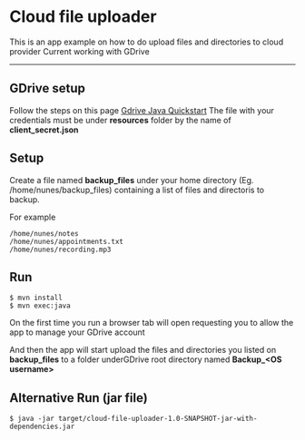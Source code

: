 # Cloud file uploader

This is an app example on how to do upload files and directories to cloud provider
Current working with GDrive

----------

## GDrive setup

Follow the steps on this page [Gdrive Java Quickstart](https://developers.google.com/drive/v3/web/quickstart/java)
The file with your credentials must be under **resources** folder by the name of **client_secret.json**

## Setup

Create a file named **backup_files** under your home directory (Eg. /home/nunes/backup_files) containing a list of files and directoris to backup.

For example
```
/home/nunes/notes
/home/nunes/appointments.txt
/home/nunes/recording.mp3
```

## Run

```
$ mvn install
$ mvn exec:java
```

On the first time you run a browser tab will open requesting you to allow the app to manage your GDrive account

And then the app will start upload the files and directories you listed on **backup_files** to a folder underGDrive  root directory named **Backup_\<OS username\>**

## Alternative Run (jar file)

```
$ java -jar target/cloud-file-uploader-1.0-SNAPSHOT-jar-with-dependencies.jar
```
